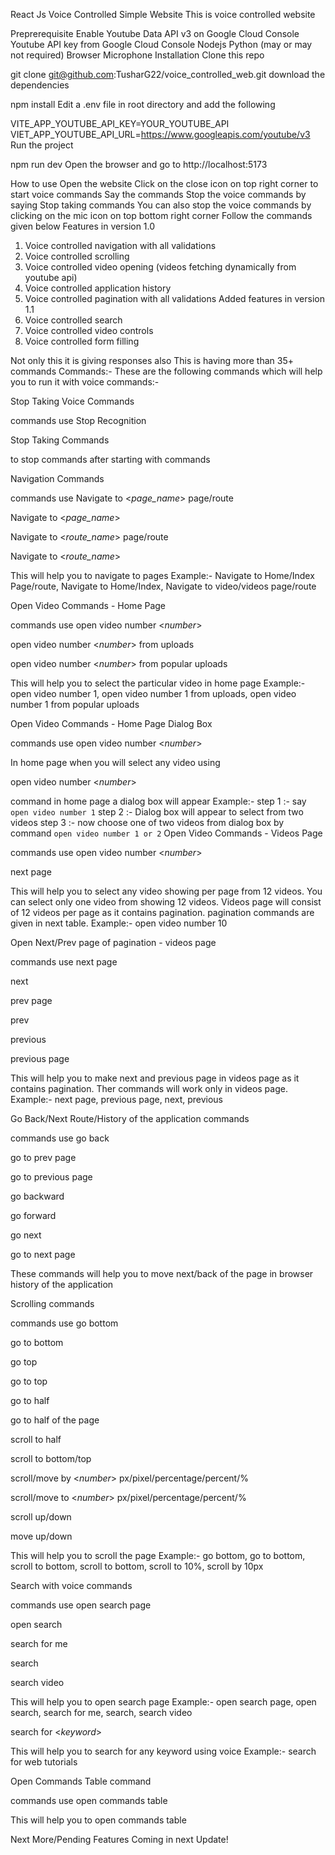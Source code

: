 React Js Voice Controlled Simple Website
This is voice controlled website

Preprerequisite
Enable Youtube Data API v3 on Google Cloud Console
Youtube API key from Google Cloud Console
Nodejs
Python (may or may not required)
Browser
Microphone
Installation
Clone this repo

git clone git@github.com:TusharG22/voice_controlled_web.git
download the dependencies

npm install
Edit a .env file in root directory and add the following

VITE_APP_YOUTUBE_API_KEY=YOUR_YOUTUBE_API
VIET_APP_YOUTUBE_API_URL=https://www.googleapis.com/youtube/v3
Run the project

npm run dev
Open the browser and go to http://localhost:5173

How to use
Open the website
Click on the close icon on top right corner to start voice commands
Say the commands
Stop the voice commands by saying Stop taking commands
You can also stop the voice commands by clicking on the mic icon on top bottom right corner
Follow the commands given below
Features in version 1.0
1. Voice controlled navigation with all validations
2. Voice controlled scrolling
3. Voice controlled video opening (videos fetching dynamically from youtube api)
4. Voice controlled application history
5. Voice controlled pagination with all validations
Added features in version 1.1
6. Voice controlled search
7. Voice controlled video controls
8. Voice controlled form filling

Not only this it is giving responses also
This is having more than 35+ commands
Commands:-
These are the following commands which will help you to run it with voice commands:-

Stop Taking Voice Commands

commands	use
Stop Recognition

Stop Taking Commands

to stop commands after starting with commands

Navigation Commands

commands	use
Navigate to <_page_name_> page/route

Navigate to <_page_name_>

Navigate to <_route_name_> page/route

Navigate to <_route_name_>

This will help you to navigate to pages
Example:- Navigate to Home/Index Page/route, Navigate to Home/Index, Navigate to video/videos page/route

Open Video Commands - Home Page

commands	use
open video number <_number_>

open video number <_number_> from uploads

open video number <_number_> from popular uploads

This will help you to select the particular video in home page
Example:- open video number 1, open video number 1 from uploads, open video number 1 from popular uploads

Open Video Commands - Home Page Dialog Box

commands	use
open video number <_number_>

In home page when you will select any video using

open video number <_number_>

command in home page a dialog box will appear
Example:-
step 1 :- say `open video number 1`
step 2 :- Dialog box will appear to select from two videos
step 3 :- now choose one of two videos from dialog box by command `open video number 1 or 2`
Open Video Commands - Videos Page

commands	use
open video number <_number_>

next page

This will help you to select any video showing per page from 12 videos.
You can select only one video from showing 12 videos.
Videos page will consist of 12 videos per page as it contains pagination.
pagination commands are given in next table.
Example:- open video number 10

Open Next/Prev page of pagination - videos page

commands	use
next page

next

prev page

prev

previous

previous page

This will help you to make next and previous page in videos page as it contains pagination.
Ther commands will work only in videos page.
Example:- next page, previous page, next, previous

Go Back/Next Route/History of the application commands

commands	use
go back

go to prev page

go to previous page

go backward

go forward

go next

go to next page

These commands will help you to move next/back of the page in browser history of the application

Scrolling commands

commands	use
go bottom

go to bottom

go top

go to top

go to half

go to half of the page

scroll to half

scroll to bottom/top

scroll/move by <_number_> px/pixel/percentage/percent/%

scroll/move to <_number_> px/pixel/percentage/percent/%

scroll up/down

move up/down

This will help you to scroll the page
Example:- go bottom, go to bottom, scroll to bottom, scroll to bottom, scroll to 10%, scroll by 10px

Search with voice commands

commands	use
open search page

open search

search for me

search

search video

This will help you to open search page
Example:- open search page, open search, search for me, search, search video

search for <_keyword_>

This will help you to search for any keyword using voice
Example:- search for web tutorials

Open Commands Table command

commands	use
open commands table

This will help you to open commands table

Next
More/Pending Features Coming in next Update!

